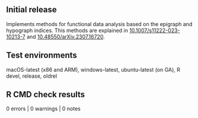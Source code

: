 ## Initial release

Implements methods for functional data analysis based on the epigraph and hypograph indices. This methods are explained in [10.1007/s11222-023-10213-7](https://doi.org/10.1007/s11222-023-10213-7) and [10.48550/arXiv.2307.16720](https://doi.org/10.48550/arXiv.2307.16720).

## Test environments

macOS-latest (x86 and ARM), windows-latest, ubuntu-latest (on GA), R devel, release, oldrel

## R CMD check results

0 errors | 0 warnings | 0 notes
